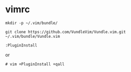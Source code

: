 # vimrc

```
mkdir -p ~/.vim/bundle/
```

```
git clone https://github.com/VundleVim/Vundle.vim.git ~/.vim/bundle/Vundle.vim
```

```
:PluginInstall
```
or

```
# vim +PluginInstall +qall
```
